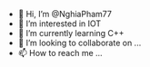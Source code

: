 - 👋 Hi, I’m @NghiaPham77
- 👀 I’m interested in IOT
- 🌱 I’m currently learning C++
- 💞️ I’m looking to collaborate on ...
- 📫 How to reach me ...

<!---
NghiaPham77/NghiaPham77 is a ✨ special ✨ repository because its `README.md` (this file) appears on your GitHub profile.
You can click the Preview link to take a look at your changes.
--->
